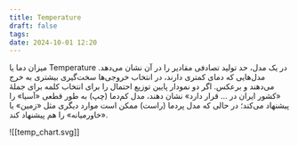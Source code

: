 ```yaml
---
title: Temperature
draft: false
tags: 
date: 2024-10-01 12:20
---
```

میزان دما یا Temperature در یک مدل، حد تولید تصادفی مقادیر را در‌ آن نشان می‌دهد. مدل‌هایی که دمای کمتری دارند، در انتخاب خروجی‌ها سخت‌گیری بیشتری به خرج می‌دهند و برعکس. اگر دو نمودار پایین توزیع احتمال را برای انتخاب کلمه برای جملهٔ «کشور ایران در … قرار دارد» نشان دهند، مدل کم‌دما (چپ) به طور قطعی «آسیا» را پیشنهاد می‌کند؛ در حالی که مدل پردما (راست) ممکن است موارد دیگری مثل «زمین» یا «خاورمیانه» را هم پیشنهاد کند.

![[temp_chart.svg]]